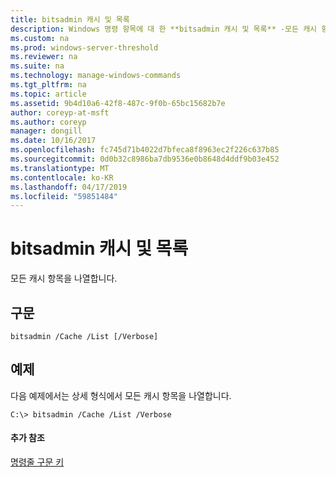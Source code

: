 ```yaml
---
title: bitsadmin 캐시 및 목록
description: Windows 명령 항목에 대 한 **bitsadmin 캐시 및 목록** -모든 캐시 항목을 나열 합니다.
ms.custom: na
ms.prod: windows-server-threshold
ms.reviewer: na
ms.suite: na
ms.technology: manage-windows-commands
ms.tgt_pltfrm: na
ms.topic: article
ms.assetid: 9b4d10a6-42f8-487c-9f0b-65bc15682b7e
author: coreyp-at-msft
ms.author: coreyp
manager: dongill
ms.date: 10/16/2017
ms.openlocfilehash: fc745d71b4022d7bfeca8f8963ec2f226c637b85
ms.sourcegitcommit: 0d0b32c8986ba7db9536e0b8648d4ddf9b03e452
ms.translationtype: MT
ms.contentlocale: ko-KR
ms.lasthandoff: 04/17/2019
ms.locfileid: "59851484"
---
```

# <a name="bitsadmin-cache-and-list"></a>bitsadmin 캐시 및 목록



모든 캐시 항목을 나열합니다.

## <a name="syntax"></a>구문

```
bitsadmin /Cache /List [/Verbose] 
```

## <a name="BKMK_examples"></a>예제

다음 예제에서는 상세 형식에서 모든 캐시 항목을 나열합니다.
```
C:\> bitsadmin /Cache /List /Verbose
```

#### <a name="additional-references"></a>추가 참조

[명령줄 구문 키](command-line-syntax-key.md)